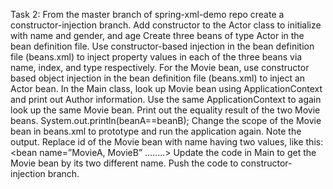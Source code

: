 Task 2: From the master branch of spring-xml-demo repo create a constructor-injection branch. Add constructor to the Actor class to initialize with name and gender, and age Create three beans of type Actor in the bean definition file. Use constructor-based injection in the bean definition file (beans.xml) to inject property values in each of the three beans via name, index, and type respectively. For the Movie bean, use constructor based object injection in the bean definition file (beans.xml) to inject an Actor bean. In the Main class, look up Movie bean using ApplicationContext and print out Author information. Use the same ApplicationContext to again look up the same Movie bean. Print out the equality result of the two Movie beans. System.out.println(beanA==beanB); Change the scope of the Movie bean in beans.xml to prototype and run the application again. Note the output. Replace id of the Movie bean with name having two values, like this:<bean name=”MovieA, MovieB” ........> Update the code in Main to get the Movie bean by its two different name. Push the code to constructor-injection branch.
